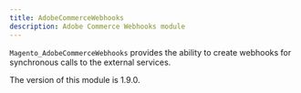 ```yaml
---
title: AdobeCommerceWebhooks
description: Adobe Commerce Webhooks module
---
```


`Magento_AdobeCommerceWebhooks` provides the ability to create webhooks for synchronous calls to the external services.

<InlineAlert slots="text" />
The version of this module is 1.9.0.
